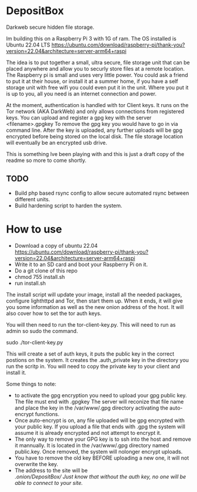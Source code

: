 # DepositBox
Darkweb secure hidden file storage.

Im building this on a Raspberry Pi 3 with 1G of ram.
The OS installed is Ubuntu 22.04 LTS https://ubuntu.com/download/raspberry-pi/thank-you?version=22.04&architecture=server-arm64+raspi

The idea is to put together a small, ultra secure, file storage unit that can be placed anywhere and allow you to securly store files at a remote location. The Raspberry pi is small and uses very little power. You could ask a friend to put it at their house, or install it at a summer home, if you have a self storage unit with free wifi you could even put it in the unit. Where you put it is up to you, all you need is an internet connection and power.

At the moment, authentication is handled with tor Client keys. It runs on the Tor network (AKA DarkWeb) and only allows connections from registered keys.
You can upload and register a gpg key with the server \<filename\>.gpgkey To remove the gpg key you would have to go in via command line.
After the key is uploaded, any further uploads will be gpg encrypted before being stored on the local disk.
The file storage location will eventually be an encrypted usb drive.

This is something Ive been playing with and this is just a draft copy of the readme so more to come shortly.
  
  
  ## TODO
  * Build php based rsync config to allow secure automated rsync between different units.
  * Build hardening script to harden the system.
  
# How to use

* Download a copy of ubuntu 22.04 https://ubuntu.com/download/raspberry-pi/thank-you?version=22.04&architecture=server-arm64+raspi
* Write it to an SD card and boot your Raspberry Pi on it.
* Do a git clone of this repo
* chmod 755 install.sh
* run install.sh

The install script will update your image, install all the needed packages, configure lighthttpd and Tor, then start them up. 
When it ends, it will give you some information as well as the new onion address of the host. It will also cover how to set the tor auth keys.

You will then need to run the tor-client-key.py. This will need to run as admin so sudo the command.

sudo ./tor-client-key.py

This will create a set of auth keys, it puts the public key in the correct postions
on the system. It creates the <name>.auth_private key in the directory you run the scritp in. You will need to copy the private key to your client and install it.
  
Some things to note:
  * to activate the gpg encryption you need to upload your gpg public key. The file must end with .gpgkey The server will reconize that file name and place the key in the /var/www/.gpg directory activating the auto-encrypt functions.
  * Once auto-encrypt is on, any file uploaded will be gpg encrypted with your public key. If you upload a file that ends with .gpg the system will assume it is already encrypted and not attempt to encrypt it.
  * The only way to remove your GPG key is to ssh into the host and remove it mannually. It is located in the /var/www/.gpg directory named public.key. Once removed, the system will nolonger encrypt uploads.
  * You have to remove the old key BEFORE uploading a new one, it will not overwrite the key.
  * The address to the site will be <address>.onion/DepositBox/ Just know that without the auth key, no one will be able to connect to your site.
